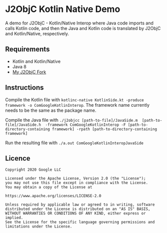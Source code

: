 # J2ObjC Kotlin Native Demo
A demo for J2ObjC - Kotlin/Native Interop where Java code imports and calls Kotlin code, and then the Java and Kotlin code is translated by J2ObjC and Kotlin/Native, respectively.

## Requirements
- Kotlin and Kotlin/Native
- Java 8
- [My J2ObjC Fork](https://github.com/dhwitz/j2objc/tree/kotlin-native)

## Instructions
Compile the Kotlin file with `kotlinc-native KotlinSide.kt -produce framework -o ComGoogleKotlinInterop`. The framework name currently needs to be the same as the package name.

Compile the Java file with `./j2objcc [path-to-file]/JavaSide.m  [path-to-file]/JavaSide.h  -framework ComGoogleKotlinInterop -F [path-to-directory-containing framework] -rpath [path-to-directory-containing framework]`

Run the resulting file with `./a.out ComGoogleKotlinInteropJavaSide`

## Licence
    Copyright 2020 Google LLC

    Licensed under the Apache License, Version 2.0 (the "License");
    you may not use this file except in compliance with the License.
    You may obtain a copy of the License at

    https://www.apache.org/licenses/LICENSE-2.0

    Unless required by applicable law or agreed to in writing, software
    distributed under the License is distributed on an "AS IS" BASIS,
    WITHOUT WARRANTIES OR CONDITIONS OF ANY KIND, either express or implied.
    See the License for the specific language governing permissions and
    limitations under the License.
